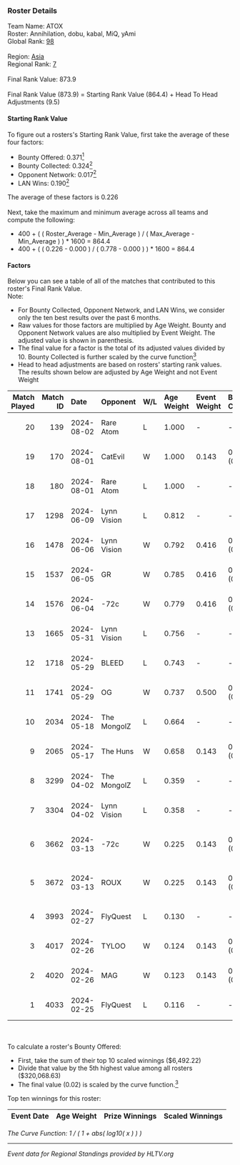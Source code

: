 ### Roster Details<br />
Team Name: ATOX<br />
Roster: Annihilation, dobu, kabal, MiQ, yAmi<br />
Global Rank: [98](../standings_global.md)<br />
<br />
Region: [Asia]( ../standings_asia.md)<br />
Regional Rank: [7]( ../standings_asia.md)<br />
<br />
Final Rank Value:  873.9<br />
<br />
Final Rank Value (873.9) = Starting Rank Value (864.4) + Head To Head Adjustments (9.5)<br />

#### Starting Rank Value<br />
To figure out a rosters's Starting Rank Value, first take the average of these four factors:<br />
- Bounty Offered: 0.371[<sup>1</sup>](#table2)
- Bounty Collected: 0.324[<sup>2</sup>](#table1)
- Opponent Network: 0.017[<sup>2</sup>](#table1)
- LAN Wins: 0.190[<sup>2</sup>](#table1)

The average of these factors is 0.226<br />
<br />
Next, take the maximum and minimum average across all teams and compute the following:<br />
- 400 + ( ( Roster_Average - Min_Average ) / ( Max_Average - Min_Average ) ) * 1600 = 864.4
- 400 + ( ( 0.226 - 0.000 ) / ( 0.778 - 0.000 ) ) * 1600 = 864.4


#### Factors<br />
Below you can see a table of all of the matches that contributed to this roster's Final Rank Value.<br />
Note:<br />

- For Bounty Collected, Opponent Network, and LAN Wins, we consider only the ten best results over the past 6 months.
- Raw values for those factors are multiplied by Age Weight. Bounty and Opponent Network values are also multiplied by Event Weight. The adjusted value is shown in parenthesis.
- The final value for a factor is the total of its adjusted values divided by 10. Bounty Collected is further scaled by the curve function[<sup>3</sup>](#curveFunction)
- Head to head adjustments are based on rosters' starting rank values. The results shown below are adjusted by Age Weight and not Event Weight
<span id="table1"></span><br />


| Match Played | Match ID | Date       | Opponent    | W/L | Age Weight | Event Weight | Bounty Collected | Opponent Network | LAN Wins  | H2H Adj. | Roster                                |
| -: | -: | :- | :- | :- | :- | :- | :- | :- | :- | -: | :- |
|           20 |      139 | 2024-08-02 | Rare Atom   | L   | 1.000      | -            | -                | -                | -         |   -13.70 | Annihilation, dobu, kabal, MiQ, yAmi  |
|           19 |      170 | 2024-08-01 | CatEvil     | W   | 1.000      | 0.143        | 0.000 (0.000)    | 0.231 (0.033)    | 0 (0.000) |     6.68 | Annihilation, dobu, kabal, MiQ, yAmi  |
|           18 |      180 | 2024-08-01 | Rare Atom   | L   | 1.000      | -            | -                | -                | -         |   -14.05 | Annihilation, dobu, kabal, MiQ, yAmi  |
|           17 |     1298 | 2024-06-09 | Lynn Vision | L   | 0.812      | -            | -                | -                | -         |    -7.32 | Annihilation, dobu, kabal, MiQ, Zesta |
|           16 |     1478 | 2024-06-06 | Lynn Vision | W   | 0.792      | 0.416        | 0.086 (0.028)    | 0.182 (0.060)    | 0 (0.000) |    17.97 | Annihilation, dobu, kabal, MiQ, Zesta |
|           15 |     1537 | 2024-06-05 | GR          | W   | 0.785      | 0.416        | 0.008 (0.003)    | 0.072 (0.024)    | 0 (0.000) |     5.80 | Annihilation, dobu, kabal, MiQ, Zesta |
|           14 |     1576 | 2024-06-04 | -72c        | W   | 0.779      | 0.416        | 0.003 (0.001)    | 0.038 (0.012)    | 0 (0.000) |     5.33 | Annihilation, dobu, kabal, MiQ, Zesta |
|           13 |     1665 | 2024-05-31 | Lynn Vision | L   | 0.756      | -            | -                | -                | -         |    -6.43 | Annihilation, dobu, kabal, MiQ, Zesta |
|           12 |     1718 | 2024-05-29 | BLEED       | L   | 0.743      | -            | -                | -                | -         |    -1.41 | Annihilation, dobu, kabal, MiQ, Zesta |
|           11 |     1741 | 2024-05-29 | OG          | W   | 0.737      | 0.500        | 0.137 (0.050)    | 0.120 (0.044)    | 1 (0.737) |    16.69 | Annihilation, dobu, kabal, MiQ, Zesta |
|           10 |     2034 | 2024-05-18 | The MongolZ | L   | 0.664      | -            | -                | -                | -         |    -0.07 | Annihilation, dobu, kabal, MiQ, Zesta |
|            9 |     2065 | 2024-05-17 | The Huns    | W   | 0.658      | 0.143        | 0.000 (0.000)    | 0.001 (0.000)    | 1 (0.658) |     1.36 | Annihilation, dobu, kabal, MiQ, Zesta |
|            8 |     3299 | 2024-04-02 | The MongolZ | L   | 0.359      | -            | -                | -                | -         |    -0.03 | Annihilation, dobu, kabal, MiQ, Zesta |
|            7 |     3304 | 2024-04-02 | Lynn Vision | L   | 0.358      | -            | -                | -                | -         |    -2.81 | Annihilation, dobu, kabal, MiQ, Zesta |
|            6 |     3662 | 2024-03-13 | -72c        | W   | 0.225      | 0.143        | 0.000 (0.000)    | 0.009 (0.000)    | 0 (0.000) |     0.49 | dobu, FlyNN, kabal, MiQ, Zesta        |
|            5 |     3672 | 2024-03-13 | ROUX        | W   | 0.225      | 0.143        | 0.000 (0.000)    | 0.000 (0.000)    | 0 (0.000) |     0.49 | dobu, FlyNN, kabal, MiQ, Zesta        |
|            4 |     3993 | 2024-02-27 | FlyQuest    | L   | 0.130      | -            | -                | -                | -         |    -0.69 | AccuracyTG, dobu, kabal, MiQ, Zesta   |
|            3 |     4017 | 2024-02-26 | TYLOO       | W   | 0.124      | 0.143        | 0.019 (0.000)    | 0.086 (0.002)    | 1 (0.124) |     1.41 | AccuracyTG, dobu, kabal, MiQ, Zesta   |
|            2 |     4020 | 2024-02-26 | MAG         | W   | 0.123      | 0.143        | 0.000 (0.000)    | 0.005 (0.000)    | 1 (0.123) |     0.41 | AccuracyTG, dobu, kabal, MiQ, Zesta   |
|            1 |     4033 | 2024-02-25 | FlyQuest    | L   | 0.116      | -            | -                | -                | -         |    -0.61 | AccuracyTG, dobu, kabal, MiQ, Zesta   |

<br />
<span id="table2"></span><br />
To calculate a roster's Bounty Offered:<br />

- First, take the sum of their top 10 scaled winnings ($6,492.22)
- Divide that value by the 5th highest value among all rosters ($320,068.63)
- The final value (0.02) is scaled by the curve function.[<sup>3</sup>](#curveFunction)

Top ten winnings for this roster:<br />

| Event Date | Age Weight | Prize Winnings | Scaled Winnings |
| :- | -: | :- | :- |


<span id="curveFunction"></span>_The Curve Function: 1 / ( 1 + abs( log10( x ) ) )_<br />

---
_Event data for Regional Standings provided by HLTV.org_<br />
